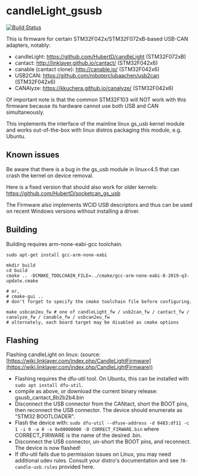 # candleLight_gsusb
[![Build Status](https://travis-ci.org/candle-usb/candleLight_fw.svg?branch=master)](https://travis-ci.org/candle-usb/candleLight_fw)

This is firmware for certain STM32F042x/STM32F072xB-based USB-CAN adapters, notably:
- candleLight: https://github.com/HubertD/candleLight (STM32F072xB)
- cantact: http://linklayer.github.io/cantact/ (STM32F042x6)
- canable (cantact clone): http://canable.io/ (STM32F042x6)
- USB2CAN: https://github.com/roboterclubaachen/usb2can (STM32F042x6)
- CANAlyze: https://kkuchera.github.io/canalyze/ (STM32F042x6)

Of important note is that the common STM32F103 will NOT work with this firmware because its hardware cannot use both USB and CAN simultaneously.

This implements the interface of the mainline linux gs_usb kernel module and
works out-of-the-box with linux distros packaging this module, e.g. Ubuntu.

## Known issues

Be aware that there is a bug in the gs_usb module in linux<4.5 that can crash the kernel on device removal.

Here is a fixed version that should also work for older kernels:
  https://github.com/HubertD/socketcan_gs_usb

The Firmware also implements WCID USB descriptors and thus can be used on recent Windows versions without installing a driver.

## Building

Building requires arm-none-eabi-gcc toolchain.

```shell
sudo apt-get install gcc-arm-none-eabi

mkdir build
cd build
cmake .. -DCMAKE_TOOLCHAIN_FILE=../cmake/gcc-arm-none-eabi-8-2019-q3-update.cmake

# or,
# cmake-gui ..
# don't forget to specify the cmake toolchain file before configuring.

make usbcan2eu_fw # one of candleLight_fw / usb2can_fw / cantact_fw / canalyze_fw / canable_fw / usbcan2eu_fw
# alternately, each board target may be disabled as cmake options

```

## Flashing

Flashing candleLight on linux: (source: [https://wiki.linklayer.com/index.php/CandleLightFirmware](https://wiki.linklayer.com/index.php/CandleLightFirmware))
- Flashing requires the dfu-util tool. On Ubuntu, this can be installed with `sudo apt install dfu-util`.
- compile as above, or download the current binary release: gsusb_cantact_8b2b2b4.bin
- Disconnect the USB connector from the CANtact, short the BOOT pins, then reconnect the USB connector. The device should enumerate as "STM32 BOOTLOADER".
- Flash the device with: `sudo dfu-util --dfuse-address -d 0483:df11 -c 1 -i 0 -a 0 -s 0x08000000 -D CORRECT_FIRWARE.bin` where CORRECT_FIRWARE is the name of the desired .bin.
- Disconnect the USB connector, un-short the BOOT pins, and reconnect. The device is now flashed!
- If dfu-util fails due to permission issues on Linux, you may need additional udev rules. Consult your distro's documentation and see `70-candle-usb.rules` provided here.
